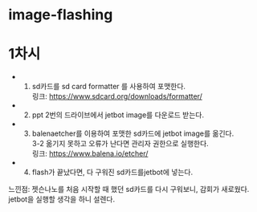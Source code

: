 # image-flashing

# 1차시

- 1. sd카드를 sd card formatter 를 사용하여 포맷한다.  
링크: https://www.sdcard.org/downloads/formatter/

- 2. ppt 2번의 드라이브에서 jetbot image를 다운로드 받는다.

- 3. balenaetcher를 이용하여 포맷한 sd카드에 jetbot image를 옮긴다.  
3-2 옮기지 못하고 오류가 난다면 관리자 권한으로 실행한다.  
링크: https://www.balena.io/etcher/

- 4. flash가 끝났다면, 다 구워진 sd카드를jetbot에 넣는다.

느낀점:
젯슨나노를 처음 시작할 때 했던 sd카드를 다시 구워보니, 감회가 새로웠다.  
jetbot을 실행할 생각을 하니 설렌다.
